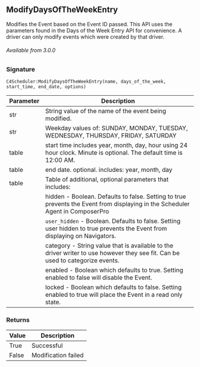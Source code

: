 ## ModifyDaysOfTheWeekEntry

Modifies the Event based on the Event ID passed. This API uses the parameters found in the Days of the Week Entry API for convenience. A driver can only modify events which were created by that driver.

###### Available from 3.0.0


### Signature

`C4Scheduler:ModifyDaysOfTheWeekEntry(name, days_of_the_week, start_time, end_date, options)`


| Parameter | Description |
| --- | --- |
| str | String value of the name of the event being modified. |
| str | Weekday values of: SUNDAY, MONDAY, TUESDAY, WEDNESDAY, THURSDAY, FRIDAY, SATURDAY |
| table | start time includes year, month, day, hour using 24 hour clock. Minute is optional. The default time is 12:00 AM. |
| table | end date. optional. includes: year, month, day |
| table | Table of additional, optional parameters that includes: |
| | hidden - Boolean. Defaults to false. Setting to true prevents the Event from displaying in the Scheduler Agent in ComposerPro |
| | `user_hidden` - Boolean. Defaults to false. Setting user hidden to true prevents the Event from displaying on Navigators. |
| | category - String value that is available to the driver writer to use however they see fit. Can be used to categorize events. |
| | enabled - Boolean which defaults to true. Setting enabled to false will disable the Event. |
| | locked - Boolean which defaults to false. Setting enabled to true will place the Event in a read only state. |


### Returns

| Value | Description |
| --- | --- |
| True | Successful |
| False | Modification failed |